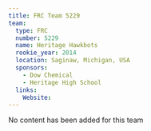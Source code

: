 ```yaml
---
title: FRC Team 5229
team:
  type: FRC
  number: 5229
  name: Heritage Hawkbots
  rookie_year: 2014
  location: Saginaw, Michigan, USA
  sponsors:
    - Dow Chemical
    - Heritage High School
  links:
    Website: 
---
```

No content has been added for this team